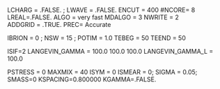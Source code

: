 LCHARG = .FALSE. ; LWAVE = .FALSE.
ENCUT = 400
#NCORE= 8
LREAL=.FALSE.
ALGO = very fast
MDALGO = 3
NWRITE = 2  
ADDGRID = .TRUE.
PREC= Accurate

IBRION = 0 ; NSW = 15 ; POTIM = 1.0
TEBEG = 50
TEEND = 50

ISIF=2
LANGEVIN_GAMMA = 100.0  100.0  100.0
LANGEVIN_GAMMA_L = 100.0

PSTRESS = 0
MAXMIX = 40
ISYM = 0
ISMEAR = 0; SIGMA = 0.05;
SMASS=0
KSPACING=0.800000
KGAMMA=.FALSE.
